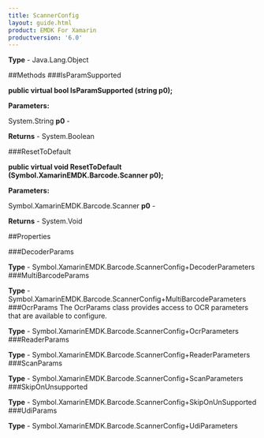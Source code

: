 ```yaml
---
title: ScannerConfig
layout: guide.html
product: EMDK For Xamarin 
productversion: '6.0' 
---
```


    

**Type** - Java.Lang.Object

##Methods
###IsParamSupported

**public virtual bool IsParamSupported (string p0);**


        

**Parameters:**

System.String **p0**  - 
        

**Returns** - System.Boolean

###ResetToDefault

**public virtual void ResetToDefault (Symbol.XamarinEMDK.Barcode.Scanner p0);**


        

**Parameters:**

Symbol.XamarinEMDK.Barcode.Scanner **p0**  - 
        

**Returns** - System.Void

##Properties

###DecoderParams

        

**Type** - Symbol.XamarinEMDK.Barcode.ScannerConfig+DecoderParameters
###MultiBarcodeParams

        

**Type** - Symbol.XamarinEMDK.Barcode.ScannerConfig+MultiBarcodeParameters
###OcrParams
The OcrParams class provides access to OCR parameters that are available to configure.

**Type** - Symbol.XamarinEMDK.Barcode.ScannerConfig+OcrParameters
###ReaderParams

        

**Type** - Symbol.XamarinEMDK.Barcode.ScannerConfig+ReaderParameters
###ScanParams

        

**Type** - Symbol.XamarinEMDK.Barcode.ScannerConfig+ScanParameters
###SkipOnUnsupported

        

**Type** - Symbol.XamarinEMDK.Barcode.ScannerConfig+SkipOnUnSupported
###UdiParams

        

**Type** - Symbol.XamarinEMDK.Barcode.ScannerConfig+UdiParameters
